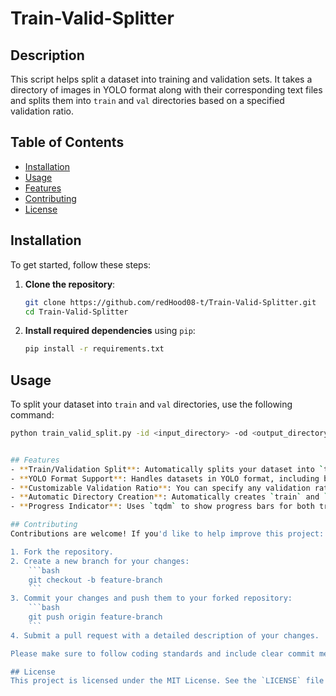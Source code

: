 # Train-Valid-Splitter

## Description
This script helps split a dataset into training and validation sets. It takes a directory of images in YOLO format along with their corresponding text files and splits them into `train` and `val` directories based on a specified validation ratio.

## Table of Contents
- [Installation](#installation)
- [Usage](#usage)
- [Features](#features)
- [Contributing](#contributing)
- [License](#license)

## Installation
To get started, follow these steps:

1. **Clone the repository**:
    ```bash
    git clone https://github.com/redHood08-t/Train-Valid-Splitter.git
    cd Train-Valid-Splitter
    ```

2. **Install required dependencies** using `pip`:
    ```bash
    pip install -r requirements.txt
    ```

## Usage
To split your dataset into `train` and `val` directories, use the following command:

```bash
python train_valid_split.py -id <input_directory> -od <output_directory> -vr <validation_ratio>


## Features
- **Train/Validation Split**: Automatically splits your dataset into `train` and `val` sets based on the specified ratio.
- **YOLO Format Support**: Handles datasets in YOLO format, including both `.jpg` images and `.txt` annotations.
- **Customizable Validation Ratio**: You can specify any validation ratio (e.g., 0.2 for 20% validation).
- **Automatic Directory Creation**: Automatically creates `train` and `val` directories in the output folder.
- **Progress Indicator**: Uses `tqdm` to show progress bars for both training and validation splits.

## Contributing
Contributions are welcome! If you'd like to help improve this project:

1. Fork the repository.
2. Create a new branch for your changes:
    ```bash
    git checkout -b feature-branch
    ```
3. Commit your changes and push them to your forked repository:
    ```bash
    git push origin feature-branch
    ```
4. Submit a pull request with a detailed description of your changes.

Please make sure to follow coding standards and include clear commit messages.

## License
This project is licensed under the MIT License. See the `LICENSE` file for more information.
